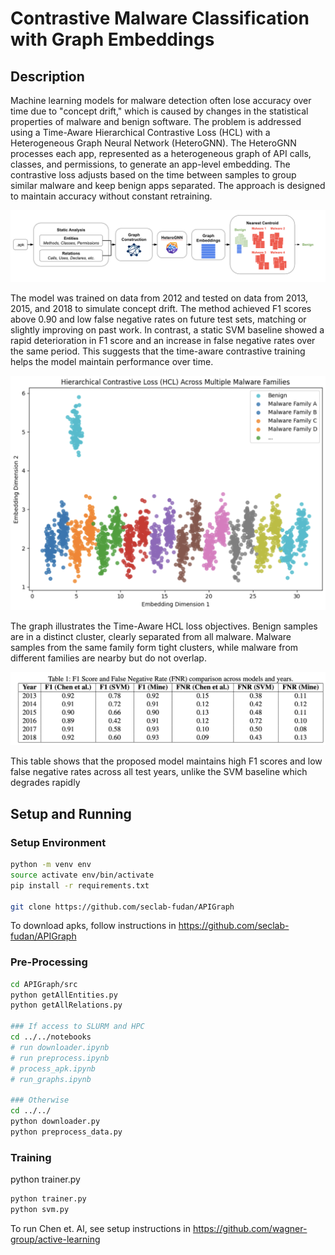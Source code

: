 # Contrastive Malware Classification with Graph Embeddings

## Description

Machine learning models for malware detection often lose accuracy over time due to "concept drift," which is caused by changes in the statistical properties of malware and benign software. The problem is addressed using a Time-Aware Hierarchical Contrastive Loss (HCL) with a Heterogeneous Graph Neural Network (HeteroGNN). The HeteroGNN processes each app, represented as a heterogeneous graph of API calls, classes, and permissions, to generate an app-level embedding. The contrastive loss adjusts based on the time between samples to group similar malware and keep benign apps separated. The approach is designed to maintain accuracy without constant retraining.

![System](imgs/system.png)

The model was trained on data from 2012 and tested on data from 2013, 2015, and 2018 to simulate concept drift. The method achieved F1 scores above 0.90 and low false negative rates on future test sets, matching or slightly improving on past work. In contrast, a static SVM baseline showed a rapid deterioration in F1 score and an increase in false negative rates over the same period. This suggests that the time-aware contrastive training helps the model maintain performance over time.

![Hierarchical Contrastive Loss Behavior](imgs/hcl_example.png)

The graph illustrates the Time-Aware HCL loss objectives. Benign samples are in a distinct cluster, clearly separated from all malware. Malware samples from the same family form tight clusters, while malware from different families are nearby but do not overlap.

![Results](imgs/results.png)

This table shows that the proposed model maintains high F1 scores and low false negative rates across all test years, unlike the SVM baseline which degrades rapidly

## Setup and Running

### Setup Environment

```bash
python -m venv env
source activate env/bin/activate
pip install -r requirements.txt

git clone https://github.com/seclab-fudan/APIGraph
```

To download apks, follow instructions in https://github.com/seclab-fudan/APIGraph

### Pre-Processing

```bash
cd APIGraph/src
python getAllEntities.py
python getAllRelations.py

### If access to SLURM and HPC
cd ../../notebooks
# run downloader.ipynb
# run preprocess.ipynb
# process_apk.ipynb
# run_graphs.ipynb

### Otherwise
cd ../../
python downloader.py
python preprocess_data.py
```

### Training

python trainer.py

```bash
python trainer.py
python svm.py
```

To run Chen et. Al, see setup instructions in https://github.com/wagner-group/active-learning

